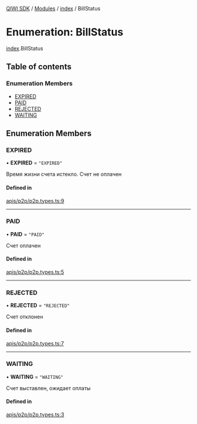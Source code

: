 [QIWI SDK](../README.md) / [Modules](../modules.md) / [index](../modules/index.md) / BillStatus

# Enumeration: BillStatus

[index](../modules/index.md).BillStatus

## Table of contents

### Enumeration Members

- [EXPIRED](index.BillStatus.md#expired)
- [PAID](index.BillStatus.md#paid)
- [REJECTED](index.BillStatus.md#rejected)
- [WAITING](index.BillStatus.md#waiting)

## Enumeration Members

### EXPIRED

• **EXPIRED** = ``"EXPIRED"``

Время жизни счета истекло. Счет не оплачен

#### Defined in

[apis/p2p/p2p.types.ts:9](https://github.com/AlexXanderGrib/node-qiwi-sdk/blob/4602c58/src/apis/p2p/p2p.types.ts#L9)

___

### PAID

• **PAID** = ``"PAID"``

Счет оплачен

#### Defined in

[apis/p2p/p2p.types.ts:5](https://github.com/AlexXanderGrib/node-qiwi-sdk/blob/4602c58/src/apis/p2p/p2p.types.ts#L5)

___

### REJECTED

• **REJECTED** = ``"REJECTED"``

Счет отклонен

#### Defined in

[apis/p2p/p2p.types.ts:7](https://github.com/AlexXanderGrib/node-qiwi-sdk/blob/4602c58/src/apis/p2p/p2p.types.ts#L7)

___

### WAITING

• **WAITING** = ``"WAITING"``

Счет выставлен, ожидает оплаты

#### Defined in

[apis/p2p/p2p.types.ts:3](https://github.com/AlexXanderGrib/node-qiwi-sdk/blob/4602c58/src/apis/p2p/p2p.types.ts#L3)
